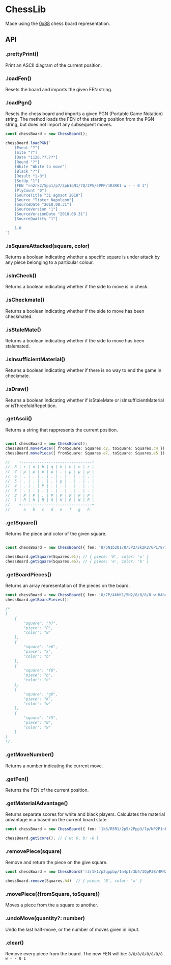 # ChessLib

Made using the [0x88](https://www.chessprogramming.org/0x88) chess board representation.

## API

### .prettyPrint()

Print an ASCII diagram of the current position.

### .loadFen()

Resets the board and imports the given FEN string.

### .loadPgn()

Resets the chess board and imports a given PGN (Portable Game Notation) string. The method loads the FEN of the starting position from the PGN string, but does not import any subsequent moves.

```ts
const chessBoard = new ChessBoard();

chessBoard.loadPGN(`
    [Event "?"]
    [Site "?"]
    [Date "1128.??.??"]
    [Round "?"]
    [White "White to move"]
    [Black "?"]
    [Result "1-0"]
    [SetUp "1"]
    [FEN "rn2rk2/5pp1/p7/2pb1qN1/7Q/2P5/5PPP/1R3RK1 w - - 0 1"]
    [PlyCount "0"]
    [SourceTitle "31 agosot 2018"]
    [Source "Tipter Napoleon"]
    [SourceDate "2018.08.31"]
    [SourceVersion "1"]
    [SourceVersionDate "2018.08.31"]
    [SourceQuality "1"]

    1-0
`)

```


### .isSquareAttacked(square, color)

Returns a boolean indicating whether a specific square is under attack by any piece belonging to a particular colour.

### .isInCheck()

Returns a boolean indicating whether if the side to move is in check.

### .isCheckmate()

Returns a boolean indicating whether if the side to move has been checkmated.

### .isStaleMate()

Returns a boolean indicating whether if the side to move has been stalemated.

### .isInsufficientMaterial()

Returns a boolean indicating whether if there is no way to end the game in checkmate.

### .isDraw()

Returns a boolean indicating whether if isStaleMate or isInsufficientMaterial or isThreefoldRepetition.

### .getAscii()

Returns a string that rappresents the current position.

```ts

const chessBoard = new ChessBoard();
chessBoard.movePiece({ fromSquare: Squares.c2, toSquare: Squares.c4 });
chessBoard.movePiece({ fromSquare: Squares.e7, toSquare: Squares.e5 });

//    +-------------------------------+
//  8 | r | n | b | q | k | b | n | r |
//  7 | p | p | p | p | . | p | p | p |
//  6 | . | . | . | . | . | . | . | . |
//  5 | . | . | . | . | p | . | . | . |
//  4 | . | . | P | . | . | . | . | . |
//  3 | . | . | . | . | . | . | . | . |
//  2 | P | P | . | P | P | P | P | P |
//  1 | R | N | B | Q | K | B | N | R |
//    +-------------------------------+
//      a   b   c   d   e   f   g   h

```

### .getSquare()

Returns the piece and color of the given square.

```ts

const chessBoard = new ChessBoard({ fen: '8/pN1b2Q1/8/5P2/2k2K2/6P1/8/7r w - - 0 1' });

chessBoard.getSquare(Squares.e1); // { piece: 'K', color: 'w' }
chessBoard.getSquare(Squares.e6); // { piece: 'e', color: 'b' }

```

### .getBoardPieces()

Returns an array representation of the pieces on the board.

```ts
const chessBoard = new ChessBoard({ fen: '8/7P/4kbK1/5N2/8/8/8/8 w HAha - 0 1' });
chessBoard.getBoardPieces();

/*
[
    {
        "square": "h7",
        "piece": "P",
        "color": "w"
    },
    {
        "square": "e6",
        "piece": "k",
        "color": "b"
    },
    {
        "square": "f6",
        "piece": "b",
        "color": "b"
    },
    {
        "square": "g6",
        "piece": "K",
        "color": "w"
    },
    {
        "square": "f5",
        "piece": "N",
        "color": "w"
    }
]
*/.
```

### .getMoveNumber()

Returns a number indicating the current move.

### .getFen()

Returns the FEN of the current position.

### .getMaterialAdvantage()

Returns separate scores for white and black players. Calculates the material advantage in a based on the current board state.

```ts
const chessBoard = new ChessBoard({ fen: '1k6/R5R1/2p5/2Ppp3/7p/NP2P1nP/5KP1/r7 w - - 3 34' });

chessBoard.getScore(); // { w: 6, b: -6 }
```

### .removePiece(square)

Remove and return the piece on the give square.

```ts
const chessBoard = new ChessBoard('r3r1k1/p2qppbp/1n4p1/3b4/1QpP3B/4PN2/P3BPPP/1RR3K1 b - - 8 17');

chessBoard.remove(Squares.h4)  // { piece: 'B', color: 'w' }
```

### .movePiece({fromSquare, toSquare})

Moves a piece from the a square to another.

### .undoMove(quantity?: number)

Undo the last half-move, or the number of moves given in input.

### .clear()

Remove every piece from the board. The new FEN will be: `8/8/8/8/8/8/8/8 w - - 0 1`
